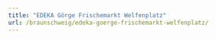 ```yaml
---
title: "EDEKA Görge Frischemarkt Welfenplatz"
url: /braunschweig/edeka-goerge-frischemarkt-welfenplatz/
---
```

